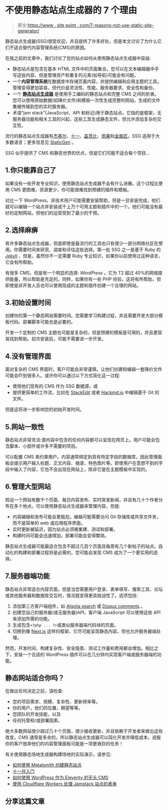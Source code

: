# 不使用静态站点生成器的 7 个理由

> 原文:[https://www . site point . com/7-reasons-not-use-static-site-generator/](https://www.sitepoint.com/7-reasons-not-use-static-site-generator/)

静态站点生成器(SSG)很受欢迎，并且提供了许多好处，但是本文讨论了为什么它们不适合替代内容管理系统(CMS)的原因。

在我之前的文章中，我们讨论了您的站点如何从使用静态站点生成器中获益:

*   静态站点是包含在基本 HTML 文件中的页面集合。您可以在文本编辑器中手写这些内容，但是管理资产和重复的元素(如导航)可能会有问题。
*   一个**内容管理系统**在数据库中存储页面内容，并提供编辑和应用主题的工具。管理变得更加容易，但代价是灵活性、性能、服务器要求、安全性和备份。
*   一个 [**静态站点生成器**](https://www.sitepoint.com/static-site-generators/) 是使用手工编码的静态站点和完整 CMS 之间的折衷。您可以使用原始数据(如降价文件)和模板一次性生成完整的网站。生成的文件集被传输到您的实时服务器。
*   术语“jam stack”(JavaScript、API 和标记)用于静态站点。它指的是框架、无服务器功能和相关工具的兴起，这些工具生成静态文件，但允许添加复杂的交互性。

流行的静态站点生成器有[杰基尔](https://www.sitepoint.com/set-jekyll-blog-5-minutes-poole/)、[十一](https://www.sitepoint.com/getting-started-with-eleventy/)、[盖茨比](https://www.sitepoint.com/gatsby-guide/)、[雨果](https://www.sitepoint.com/premium/books/a-beginner-s-guide-to-creating-a-static-website-with-hugo/read/1)和[金属匠](https://www.sitepoint.com/create-static-site-metalsmith/)。SSG 适用于大多数语言；更多信息见 [StaticGen](http://www.staticgen.com/) 。

SSG 似乎提供了 CMS 和静态世界的优点，但是它们可能不适合每个项目…

## 1.你只能靠自己了

如果没有一些开发专业知识，使用静态站点生成器不会有什么进展。这个过程比使用 CMS 更困难，资源更少，你可能很难找到预建的插件和模板。

对比一下 WordPress。非技术用户可能需要安装帮助，但是一旦安装完成，他们就可以编辑一个站点并安装成千上万个可用主题和插件中的一个。他们可能没有最好的定制网站，但他们的运营受到了最少的干预。

## 2.选择麻痹

有许多静态站点生成器，但是即使是最流行的工具也只有很少一部分网络社区在使用。你需要时间来研究、调查和评估这些选择。第一批 SSG 之一是基于 Ruby 的 [Jekyll](http://jekyllrb.com/) ，但是，虽然你不一定需要 Ruby 专业知识，如果你以前使用过这种语言，它会有所帮助。

有很多 CMS，但是有一个明显的选择: *WordPress* 。它为 T2 超过 40%的网络提供能量，所以帮助是充足的。同样，如果你有一些 PHP 经验，这将有所帮助，但即使是非开发人员也可以使用现成的主题和插件创建一个合理的网站。

## 3.初始设置时间

创建你的第一个静态网站需要时间。您需要学习构建过程，并且需要开发大部分模板代码。部署脚本可能也是必要的。

开发一个定制的 CMS 主题也可能是复杂的，但是预建的模板是可用的，并且更容易找到帮助。初次安装后，可能不需要进一步开发。

## 4.没有管理界面

面对复杂的 CMS 界面时，客户可能会非常谨慎。让他们创建和编辑一套降价文件可能会吓到很多人。或许你可以通过以下方式简化这一过程:

*   使用他们现有的 CMS 作为 SSG 数据源，或
*   提供更简单的工作流，比如在 [StackEdit](https://stackedit.io/) 或者 [Hackmd.io](https://hackmd.io/) 中编辑基于 Git 的文件。

但是这将进一步影响您的初始开发时间。

## 5.网站一致性

静态站点非常灵活:源内容中包含的任何内容都可以呈现在网页上。用户可能会包含脚本、小部件或许多不需要的项目。

可以配置 CMS 来约束用户。内容通常绑定到具有特定字段的数据库，因此管理面板会提示用户输入标题、正文内容、摘录、特色图片等。即使用户在意想不到的字段中输入了内容，它也不会出现在网站上，除非它是在主题模板中实现的。

## 6.管理大型网站

假设一个网站有数千个页面、每日内容发布、实时突发新闻，并且有几十个作者分布在多个地点。可以使用静态站点生成器来管理内容，但是:

*   内容编辑和发布可能会更尴尬。编辑可能需要访问 Git 存储库或共享文件夹，而不是简单的 web 或应用程序界面。
*   实时更新被延迟，因为站点必须被重建、测试和部署。
*   构建时间可能会迅速增加，部署可能会变得繁琐。

静态站点生成器可能最适合包含不超过几百个页面且每周有几个新帖子的站点。自动化的构建和部署过程将是必需的，您可能会发现 CMS 成为了一个更实用的选择。

## 7.服务器端功能

静态站点非常适合内容页面，但是当您需要用户登录、表单填写、搜索工具、论坛或其他服务器和数据库交互时，情况就变得更具挑战性了。选项包括:

1.  添加第三方客户端组件，如 [Algolia search](https://www.algolia.com/) 或 [Disqus comments](https://publishers.disqus.com/) 。
2.  创建您自己的服务器(或无服务器)API，客户端 JavaScript 可以使用这些 API 来添加所需的功能。
3.  生成包含`<?php ... ?>`或类似服务器端代码块的页面。
4.  切换到像 [Next.js](https://www.sitepoint.com/premium/books/build-a-blog-with-react-and-next-js/read/1) 这样的框架，它尽可能呈现静态内容，但也允许服务器端处理。

然而，开发时间、构建复杂性、安全隐患、测试工作量和费用都会增加。相比之下，安装一个合适的 WordPress 插件可以在几分钟内实现客户端或服务器端的功能。

## 静态网站适合你吗？

在做出任何决定之前，请检查:

*   您的项目需求、规模、复杂性、更新频率等。
*   你的用户，他们的位置，期望等等。
*   您团队的开发技能，以及
*   任何托管和/或部署因素。

绝大多数网站很少超过几十个页面，很少接收更新，并且依赖于开发者来做出这些改变。CMS 通常是多余的，所以静态站点生成器可以简化开发并降低成本。说服你的客户放弃他们的内容管理面板可能是一项更艰巨的任务！

有关使用静态场地生成器构建场地的实际演示，请参见:

*   [如何使用 Metalsmith 创建静态站点](https://www.sitepoint.com/create-static-site-metalsmith/)
*   [十一月入门](https://www.sitepoint.com/getting-started-with-eleventy/)
*   [如何使用 WordPress 作为 Eleventy 的无头 CMS](https://www.sitepoint.com/wordpress-headless-cms-eleventy/)
*   [使用 Cloudflare Workers 处理 Jamstack 站点的表单](https://www.sitepoint.com/jamstack-form-handling-cloudflare-workers/)

## 分享这篇文章